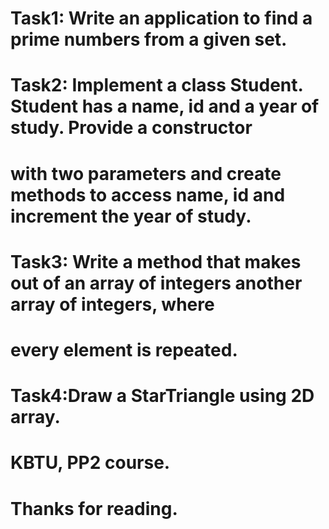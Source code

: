 # Task1: Write an application to find a prime numbers from a given set.
# Task2: Implement a class Student. Student has a name, id and a year of study. Provide a constructor
#   with two parameters and create methods to access name, id and increment the year of study.
# Task3: Write a method that makes out of an array of integers another array of integers, where
#   every element is repeated.
# Task4:Draw a StarTriangle using 2D array.


# KBTU, PP2 course.
# Thanks for reading.
